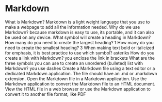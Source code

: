# Markdown

What is Markdown?  Markdown is a light weight language that you use to make a webpage to add all the information needed.
Why do we use Markdown? because markdown is easy to use, its portable, and it can also be used on any device.
What symbol will create a heading in Markdown?  
How many do you need to create the largest heading? 1
How many do you need to create the smallest heading? 3
When making text bold or italicized for emphasis, it is best practice to use which symbol? asteriks
How do you create a link with Markdown? you enclose the link in brackets
What are the three symbols you can use to create an unordered (bulleted) list with Markdown? you use dashes
Create a Markdown file using a text editor or a dedicated Markdown application. The file should have an .md or .markdown extension.
Open the Markdown file in a Markdown application.
Use the Markdown application to convert the Markdown file to an HTML document.
View the HTML file in a web browser or use the Markdown application to convert it to another file format, like PDF
